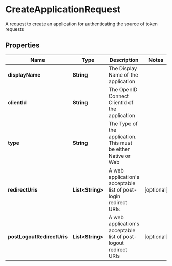 

# CreateApplicationRequest

A request to create an application for authenticating the source of token requests

## Properties

| Name | Type | Description | Notes |
|------------ | ------------- | ------------- | -------------|
|**displayName** | **String** | The Display Name of the application |  |
|**clientId** | **String** | The OpenID Connect ClientId of the application |  |
|**type** | **String** | The Type of the application. This must be either Native or Web |  |
|**redirectUris** | **List&lt;String&gt;** | A web application&#39;s acceptable list of post-login redirect URIs |  [optional] |
|**postLogoutRedirectUris** | **List&lt;String&gt;** | A web application&#39;s acceptable list of post-logout redirect URIs |  [optional] |



